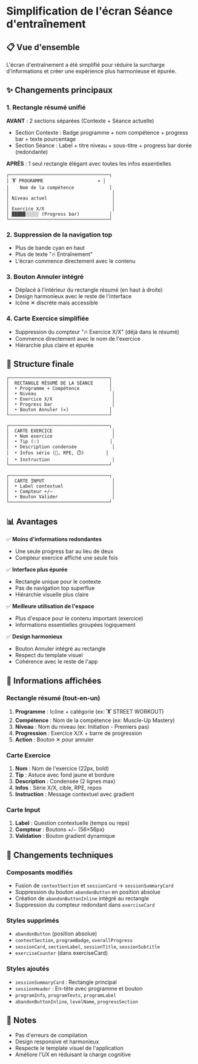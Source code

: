# Simplification de l'écran Séance d'entraînement

## 📋 Vue d'ensemble

L'écran d'entraînement a été simplifié pour réduire la surcharge d'informations et créer une expérience plus harmonieuse et épurée.

## ✨ Changements principaux

### 1. Rectangle résumé unifié

**AVANT** : 2 sections séparées (Contexte + Séance actuelle)
- Section Contexte : Badge programme + nom compétence + progress bar + texte pourcentage
- Section Séance : Label + titre niveau + sous-titre + progress bar dorée (redondante)

**APRÈS** : 1 seul rectangle élégant avec toutes les infos essentielles
```
┌─────────────────────────────────────┐
│ 🏋️ PROGRAMME                    ✕ │
│    Nom de la compétence             │
│                                      │
│ Niveau actuel                        │
│                                      │
│ Exercice X/X                         │
│ ▓▓▓▓▓░░░░░ (Progress bar)           │
└─────────────────────────────────────┘
```

### 2. Suppression de la navigation top

- Plus de bande cyan en haut
- Plus de texte "🔥 Entraînement"
- L'écran commence directement avec le contenu

### 3. Bouton Annuler intégré

- Déplacé à l'intérieur du rectangle résumé (en haut à droite)
- Design harmonieux avec le reste de l'interface
- Icône ✕ discrète mais accessible

### 4. Carte Exercice simplifiée

- Suppression du compteur "🔥 Exercice X/X" (déjà dans le résumé)
- Commence directement avec le nom de l'exercice
- Hiérarchie plus claire et épurée

## 🎨 Structure finale

```
┌─────────────────────────────────────┐
│  RECTANGLE RÉSUMÉ DE LA SÉANCE      │
│  • Programme + Compétence           │
│  • Niveau                            │
│  • Exercice X/X                      │
│  • Progress bar                      │
│  • Bouton Annuler (✕)               │
└─────────────────────────────────────┘

┌─────────────────────────────────────┐
│  CARTE EXERCICE                      │
│  • Nom exercice                      │
│  • Tip (💡)                          │
│  • Description condensée             │
│  • Infos série (🎯, RPE, ⏱️)        │
│  • Instruction                       │
└─────────────────────────────────────┘

┌─────────────────────────────────────┐
│  CARTE INPUT                         │
│  • Label contextuel                  │
│  • Compteur +/−                      │
│  • Bouton Valider                    │
└─────────────────────────────────────┘
```

## 📊 Avantages

✅ **Moins d'informations redondantes**
- Une seule progress bar au lieu de deux
- Compteur exercice affiché une seule fois

✅ **Interface plus épurée**
- Rectangle unique pour le contexte
- Pas de navigation top superflue
- Hiérarchie visuelle plus claire

✅ **Meilleure utilisation de l'espace**
- Plus d'espace pour le contenu important (exercice)
- Informations essentielles groupées logiquement

✅ **Design harmonieux**
- Bouton Annuler intégré au rectangle
- Respect du template visuel
- Cohérence avec le reste de l'app

## 🎯 Informations affichées

### Rectangle résumé (tout-en-un)
1. **Programme** : Icône + catégorie (ex: 🏋️ STREET WORKOUT)
2. **Compétence** : Nom de la compétence (ex: Muscle-Up Mastery)
3. **Niveau** : Nom du niveau (ex: Initiation - Premiers pas)
4. **Progression** : Exercice X/X + barre de progression
5. **Action** : Bouton ✕ pour annuler

### Carte Exercice
1. **Nom** : Nom de l'exercice (22px, bold)
2. **Tip** : Astuce avec fond jaune et bordure
3. **Description** : Condensée (2 lignes max)
4. **Infos** : Série X/X, cible, RPE, repos
5. **Instruction** : Message contextuel avec gradient

### Carte Input
1. **Label** : Question contextuelle (temps ou reps)
2. **Compteur** : Boutons +/− (56×56px)
3. **Validation** : Bouton gradient dynamique

## 🔧 Changements techniques

### Composants modifiés
- Fusion de `contextSection` et `sessionCard` → `sessionSummaryCard`
- Suppression du bouton `abandonButton` en position absolue
- Création de `abandonButtonInline` intégré au rectangle
- Suppression du compteur redondant dans `exerciseCard`

### Styles supprimés
- `abandonButton` (position absolue)
- `contextSection`, `programBadge`, `overallProgress`
- `sessionCard`, `sectionLabel`, `sessionTitle`, `sessionSubtitle`
- `exerciseCounter` (dans exerciseCard)

### Styles ajoutés
- `sessionSummaryCard` : Rectangle principal
- `sessionHeader` : En-tête avec programme et bouton
- `programInfo`, `programTexts`, `programLabel`
- `abandonButtonInline`, `levelName`, `progressSection`

## 📝 Notes

- Pas d'erreurs de compilation
- Design responsive et harmonieux
- Respecte le template visuel de l'application
- Améliore l'UX en réduisant la charge cognitive

